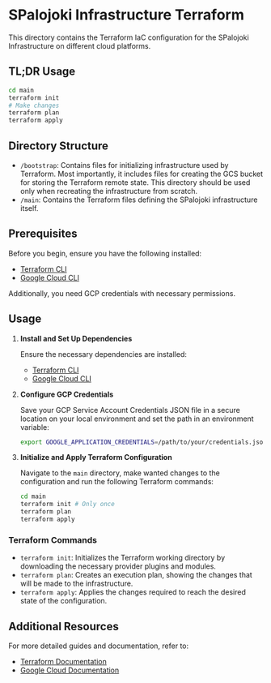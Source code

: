# SPalojoki Infrastructure Terraform

This directory contains the Terraform IaC configuration for the SPalojoki Infrastructure on different cloud platforms.

## TL;DR Usage

```bash
cd main
terraform init
# Make changes
terraform plan
terraform apply
```

## Directory Structure

- `/bootstrap`: Contains files for initializing infrastructure used by Terraform. Most importantly, it includes files for creating the GCS bucket for storing the Terraform remote state. This directory should be used only when recreating the infrastructure from scratch.
- `/main`: Contains the Terraform files defining the SPalojoki infrastructure itself.

## Prerequisites

Before you begin, ensure you have the following installed:

- [Terraform CLI](https://developer.hashicorp.com/terraform/tutorials/aws-get-started/install-cli)
- [Google Cloud CLI](https://cloud.google.com/sdk/docs/install)

Additionally, you need GCP credentials with necessary permissions.

## Usage

1. **Install and Set Up Dependencies**

    Ensure the necessary dependencies are installed:

    - [Terraform CLI](https://developer.hashicorp.com/terraform/tutorials/aws-get-started/install-cli)
    - [Google Cloud CLI](https://cloud.google.com/sdk/docs/install)

2. **Configure GCP Credentials**

    Save your GCP Service Account Credentials JSON file in a secure location on your local environment and set the path in an environment variable:

    ```bash
    export GOOGLE_APPLICATION_CREDENTIALS=/path/to/your/credentials.json
    ```

3. **Initialize and Apply Terraform Configuration**

    Navigate to the `main` directory, make wanted changes to the configuration and run the following Terraform commands:

    ```bash
    cd main
    terraform init # Only once
    terraform plan
    terraform apply
    ```

### Terraform Commands

- `terraform init`: Initializes the Terraform working directory by downloading the necessary provider plugins and modules.
- `terraform plan`: Creates an execution plan, showing the changes that will be made to the infrastructure.
- `terraform apply`: Applies the changes required to reach the desired state of the configuration.

## Additional Resources

For more detailed guides and documentation, refer to:

- [Terraform Documentation](https://www.terraform.io/docs/index.html)
- [Google Cloud Documentation](https://cloud.google.com/docs)
